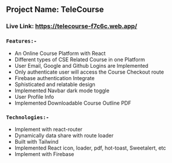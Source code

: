 ## Project Name: TeleCourse

### Live Link: https://telecourse-f7c6c.web.app/
### `Features:-`
- An Online Course Platform with React
- Different types of CSE Related Course in one Platform
- User Email, Google and Github Logins are Implemented
- Only authenticate user will access the Course Checkout route
- Firebase authentication Integrate
- Sphisticated and relatable design
- Implemented Navbar dark mode toggle
- User Profile Info
- Implemented Downloadable Course Outline PDF

### `Technologies:-` 
- Implement with react-router
- Dynamically data share with route loader
- Built with Tailwind
- Implemented React icon, loader, pdf, hot-toast, Sweetalert, etc
- Implement with Firebase
